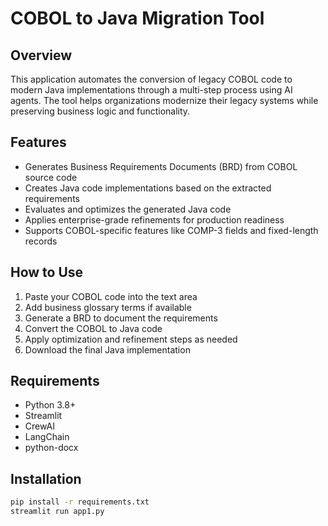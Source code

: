 # COBOL to Java Migration Tool

## Overview
This application automates the conversion of legacy COBOL code to modern Java implementations through a multi-step process using AI agents. The tool helps organizations modernize their legacy systems while preserving business logic and functionality.

## Features
- Generates Business Requirements Documents (BRD) from COBOL source code
- Creates Java code implementations based on the extracted requirements
- Evaluates and optimizes the generated Java code
- Applies enterprise-grade refinements for production readiness
- Supports COBOL-specific features like COMP-3 fields and fixed-length records

## How to Use
1. Paste your COBOL code into the text area
2. Add business glossary terms if available
3. Generate a BRD to document the requirements
4. Convert the COBOL to Java code
5. Apply optimization and refinement steps as needed
6. Download the final Java implementation

## Requirements
- Python 3.8+
- Streamlit
- CrewAI
- LangChain
- python-docx

## Installation
```bash
pip install -r requirements.txt
streamlit run app1.py